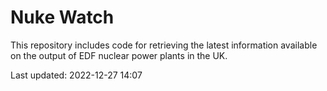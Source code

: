 # Nuke Watch

This repository includes code for retrieving the latest information available on the output of EDF nuclear power plants in the UK.

Last updated: 2022-12-27 14:07